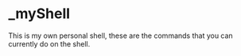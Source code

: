 # _myShell

This is my own personal shell, these are the commands that you can currently do on the shell. 
